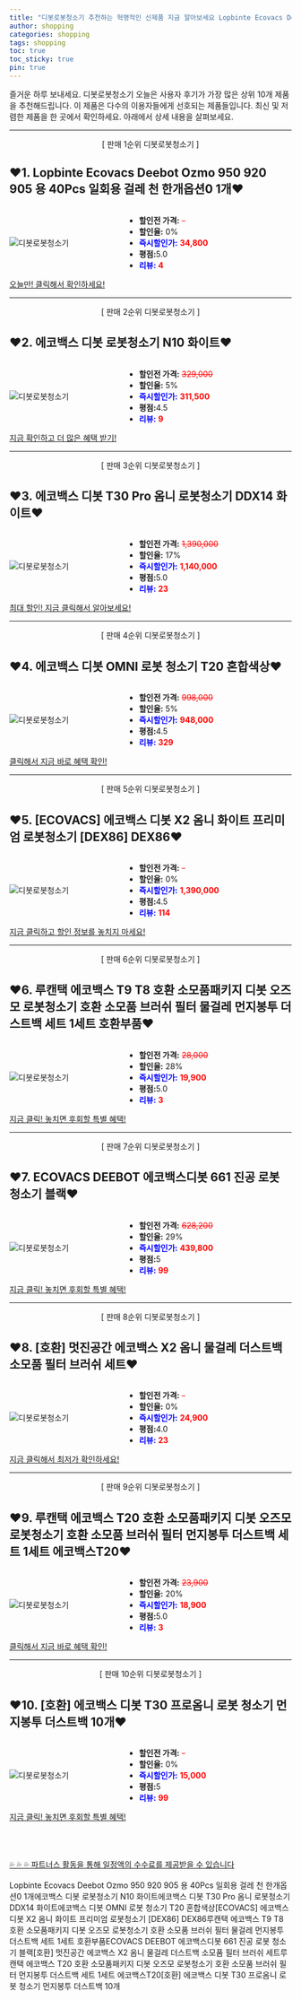 ```yaml
---
title: "디봇로봇청소기 추천하는 혁명적인 신제품 지금 알아보세요 Lopbinte Ecovacs Deebot Ozmo 950"
author: shopping
categories: shopping
tags: shopping
toc: true
toc_sticky: true
pin: true
---
```

즐거운 하루 보내세요. 디봇로봇청소기 오늘은 사용자 후기가 가장 많은 상위 10개 제품을 추천해드립니다. 이 제품은 다수의 이용자들에게 선호되는 제품들입니다. 최신 및 저렴한 제품을 한 곳에서 확인하세요. 아래에서 상세 내용을 살펴보세요.

---
<p class="toplist" style="margin: 0 auto; display: block; width: fit-content;">[ 판매 1순위 디봇로봇청소기 ]</p>

<h2><strong>❤️1. Lopbinte Ecovacs Deebot Ozmo 950 920 905 용 40Pcs 일회용 걸레 천 한개옵션0 1개❤️</strong></h2>

<div style="display: flex; align-items: center;">
    <div style="flex: 0.4;">
        <img src="https://thumbnail6.coupangcdn.com/thumbnails/remote/230x230ex/image/vendor_inventory/6cca/471f7c579f3fff1d92e98c8e15d4620ad7b44618c1903d2e2fac3dfd403e.jpg" alt="디봇로봇청소기" style="max-width: 100%;">
    </div>
    <div style="flex: 0.6; margin-left: 10px;">
        <ul>
            <li><strong>할인전 가격:</strong> <del style="color: red;">-</del></li>
            <li><strong>할인율:</strong> 0%</li>
            <li><span style='color:blue'><strong>즉시할인가:</strong></span> <span style='color:red'><strong>34,800</strong></span></li>
            <li><strong>평점:</strong>5.0</li>
            <li><span style='color:blue'><strong>리뷰:</strong></span> <span style='color:red'><strong>4</strong></span></li>
        </ul>
    </div>
</div>
<div class="center">
    <a href="https://William4Davisa.github.io?lptag=AF9450613&subid=githubio&pageKey=6380452402&traceid=V0-153&itemId=13553618056&vendorItemId=85124142257" class="myButton">
        오늘만! 클릭해서 확인하세요!
    </a>
</div>


---
<p class="toplist" style="margin: 0 auto; display: block; width: fit-content;">[ 판매 2순위 디봇로봇청소기 ]</p>

<h2><strong>❤️2. 에코백스 디봇 로봇청소기 N10 화이트❤️</strong></h2>

<div style="display: flex; align-items: center;">
    <div style="flex: 0.4;">
        <img src="https://thumbnail7.coupangcdn.com/thumbnails/remote/230x230ex/image/retail/images/4767056846727260-5cb08e6c-70e0-4779-a632-7ceb0c68d68f.jpg" alt="디봇로봇청소기" style="max-width: 100%;">
    </div>
    <div style="flex: 0.6; margin-left: 10px;">
        <ul>
            <li><strong>할인전 가격:</strong> <del style="color: red;">329,000</del></li>
            <li><strong>할인율:</strong> 5%</li>
            <li><span style='color:blue'><strong>즉시할인가:</strong></span> <span style='color:red'><strong>311,500</strong></span></li>
            <li><strong>평점:</strong>4.5</li>
            <li><span style='color:blue'><strong>리뷰:</strong></span> <span style='color:red'><strong>9</strong></span></li>
        </ul>
    </div>
</div>
<div class="center">
    <a href="https://William4Davisa.github.io?lptag=AF9450613&subid=githubio&pageKey=7201306577&traceid=V0-153&itemId=18203673777&vendorItemId=85352049431" class="myButton">
        지금 확인하고 더 많은 혜택 받기!
    </a>
</div>


---
<p class="toplist" style="margin: 0 auto; display: block; width: fit-content;">[ 판매 3순위 디봇로봇청소기 ]</p>

<h2><strong>❤️3. 에코백스 디봇 T30 Pro 옴니 로봇청소기 DDX14 화이트❤️</strong></h2>

<div style="display: flex; align-items: center;">
    <div style="flex: 0.4;">
        <img src="https://thumbnail8.coupangcdn.com/thumbnails/remote/230x230ex/image/retail/images/2024/04/01/18/9/47cfd5f5-06f5-45fb-9d7f-027a603cc0fc.jpg" alt="디봇로봇청소기" style="max-width: 100%;">
    </div>
    <div style="flex: 0.6; margin-left: 10px;">
        <ul>
            <li><strong>할인전 가격:</strong> <del style="color: red;">1,390,000</del></li>
            <li><strong>할인율:</strong> 17%</li>
            <li><span style='color:blue'><strong>즉시할인가:</strong></span> <span style='color:red'><strong>1,140,000</strong></span></li>
            <li><strong>평점:</strong>5.0</li>
            <li><span style='color:blue'><strong>리뷰:</strong></span> <span style='color:red'><strong>23</strong></span></li>
        </ul>
    </div>
</div>
<div class="center">
    <a href="https://William4Davisa.github.io?lptag=AF9450613&subid=githubio&pageKey=8002240456&traceid=V0-153&itemId=22292158565&vendorItemId=89337735508" class="myButton">
        최대 할인! 지금 클릭해서 알아보세요!
    </a>
</div>


---
<p class="toplist" style="margin: 0 auto; display: block; width: fit-content;">[ 판매 4순위 디봇로봇청소기 ]</p>

<h2><strong>❤️4. 에코백스 디봇 OMNI 로봇 청소기 T20 혼합색상❤️</strong></h2>

<div style="display: flex; align-items: center;">
    <div style="flex: 0.4;">
        <img src="https://thumbnail7.coupangcdn.com/thumbnails/remote/230x230ex/image/retail/images/389451776514787-8faf98dd-37f3-4e88-9d36-7725a3db6cbd.jpg" alt="디봇로봇청소기" style="max-width: 100%;">
    </div>
    <div style="flex: 0.6; margin-left: 10px;">
        <ul>
            <li><strong>할인전 가격:</strong> <del style="color: red;">998,000</del></li>
            <li><strong>할인율:</strong> 5%</li>
            <li><span style='color:blue'><strong>즉시할인가:</strong></span> <span style='color:red'><strong>948,000</strong></span></li>
            <li><strong>평점:</strong>4.5</li>
            <li><span style='color:blue'><strong>리뷰:</strong></span> <span style='color:red'><strong>329</strong></span></li>
        </ul>
    </div>
</div>
<div class="center">
    <a href="https://William4Davisa.github.io?lptag=AF9450613&subid=githubio&pageKey=7342666946&traceid=V0-153&itemId=18876239290&vendorItemId=86004827736" class="myButton">
        클릭해서 지금 바로 혜택 확인!
    </a>
</div>


---
<p class="toplist" style="margin: 0 auto; display: block; width: fit-content;">[ 판매 5순위 디봇로봇청소기 ]</p>

<h2><strong>❤️5. [ECOVACS] 에코백스 디봇 X2 옴니 화이트 프리미엄 로봇청소기 [DEX86] DEX86❤️</strong></h2>

<div style="display: flex; align-items: center;">
    <div style="flex: 0.4;">
        <img src="https://thumbnail7.coupangcdn.com/thumbnails/remote/230x230ex/image/vendor_inventory/e027/caac78a516e183e0ab266e9e81c0fdd9e568517931f6f0521381f119eff1.jpg" alt="디봇로봇청소기" style="max-width: 100%;">
    </div>
    <div style="flex: 0.6; margin-left: 10px;">
        <ul>
            <li><strong>할인전 가격:</strong> <del style="color: red;">-</del></li>
            <li><strong>할인율:</strong> 0%</li>
            <li><span style='color:blue'><strong>즉시할인가:</strong></span> <span style='color:red'><strong>1,390,000</strong></span></li>
            <li><strong>평점:</strong>4.5</li>
            <li><span style='color:blue'><strong>리뷰:</strong></span> <span style='color:red'><strong>114</strong></span></li>
        </ul>
    </div>
</div>
<div class="center">
    <a href="https://William4Davisa.github.io?lptag=AF9450613&subid=githubio&pageKey=7579156834&traceid=V0-153&itemId=21690170845&vendorItemId=89216384430" class="myButton">
        지금 클릭하고 할인 정보를 놓치지 마세요!
    </a>
</div>


---
<p class="toplist" style="margin: 0 auto; display: block; width: fit-content;">[ 판매 6순위 디봇로봇청소기 ]</p>

<h2><strong>❤️6. 루캔택 에코백스 T9 T8 호환 소모품패키지 디봇 오즈모 로봇청소기 호환 소모품 브러쉬 필터 물걸레 먼지봉투 더스트백 세트 1세트 호환부품❤️</strong></h2>

<div style="display: flex; align-items: center;">
    <div style="flex: 0.4;">
        <img src="https://thumbnail10.coupangcdn.com/thumbnails/remote/230x230ex/image/vendor_inventory/6072/d3abb2f1bc675f4b0823f675611ad0a8387cbb65875ac0556127719b2976.jpg" alt="디봇로봇청소기" style="max-width: 100%;">
    </div>
    <div style="flex: 0.6; margin-left: 10px;">
        <ul>
            <li><strong>할인전 가격:</strong> <del style="color: red;">28,000</del></li>
            <li><strong>할인율:</strong> 28%</li>
            <li><span style='color:blue'><strong>즉시할인가:</strong></span> <span style='color:red'><strong>19,900</strong></span></li>
            <li><strong>평점:</strong>5.0</li>
            <li><span style='color:blue'><strong>리뷰:</strong></span> <span style='color:red'><strong>3</strong></span></li>
        </ul>
    </div>
</div>
<div class="center">
    <a href="https://William4Davisa.github.io?lptag=AF9450613&subid=githubio&pageKey=7839771449&traceid=V0-153&itemId=21339152993&vendorItemId=88397472070" class="myButton">
        지금 클릭! 놓치면 후회할 특별 혜택!
    </a>
</div>


---
<p class="toplist" style="margin: 0 auto; display: block; width: fit-content;">[ 판매 7순위 디봇로봇청소기 ]</p>

<h2><strong>❤️7. ECOVACS DEEBOT 에코백스디봇 661 진공 로봇 청소기 블랙❤️</strong></h2>

<div style="display: flex; align-items: center;">
    <div style="flex: 0.4;">
        <img src="https://thumbnail7.coupangcdn.com/thumbnails/remote/230x230ex/image/vendor_inventory/562c/2590c3b29b1c309b3cf77f6e71927ed43df0573a204d0bf3718abdac57a6.jpg" alt="디봇로봇청소기" style="max-width: 100%;">
    </div>
    <div style="flex: 0.6; margin-left: 10px;">
        <ul>
            <li><strong>할인전 가격:</strong> <del style="color: red;">628,200</del></li>
            <li><strong>할인율:</strong> 29%</li>
            <li><span style='color:blue'><strong>즉시할인가:</strong></span> <span style='color:red'><strong>439,800</strong></span></li>
            <li><strong>평점:</strong>5</li>
            <li><span style='color:blue'><strong>리뷰:</strong></span> <span style='color:red'><strong>99</strong></span></li>
        </ul>
    </div>
</div>
<div class="center">
    <a href="https://William4Davisa.github.io?lptag=AF9450613&subid=githubio&pageKey=8146718522&traceid=V0-153&itemId=23167556801&vendorItemId=90200337984" class="myButton">
        지금 클릭! 놓치면 후회할 특별 혜택!
    </a>
</div>


---
<p class="toplist" style="margin: 0 auto; display: block; width: fit-content;">[ 판매 8순위 디봇로봇청소기 ]</p>

<h2><strong>❤️8. [호환] 멋진공간 에코백스 X2 옴니 물걸레 더스트백 소모품 필터 브러쉬 세트❤️</strong></h2>

<div style="display: flex; align-items: center;">
    <div style="flex: 0.4;">
        <img src="https://thumbnail6.coupangcdn.com/thumbnails/remote/230x230ex/image/vendor_inventory/9d59/2d7c66a6dcd792625b4a96d72812c5ee22b0d38adb1ddb66b91dbda0e4d7.jpg" alt="디봇로봇청소기" style="max-width: 100%;">
    </div>
    <div style="flex: 0.6; margin-left: 10px;">
        <ul>
            <li><strong>할인전 가격:</strong> <del style="color: red;">-</del></li>
            <li><strong>할인율:</strong> 0%</li>
            <li><span style='color:blue'><strong>즉시할인가:</strong></span> <span style='color:red'><strong>24,900</strong></span></li>
            <li><strong>평점:</strong>4.0</li>
            <li><span style='color:blue'><strong>리뷰:</strong></span> <span style='color:red'><strong>23</strong></span></li>
        </ul>
    </div>
</div>
<div class="center">
    <a href="https://William4Davisa.github.io?lptag=AF9450613&subid=githubio&pageKey=7672236141&traceid=V0-153&itemId=20470007785&vendorItemId=87549409239" class="myButton">
        지금 클릭해서 최저가 확인하세요!
    </a>
</div>


---
<p class="toplist" style="margin: 0 auto; display: block; width: fit-content;">[ 판매 9순위 디봇로봇청소기 ]</p>

<h2><strong>❤️9. 루캔택 에코백스 T20 호환 소모품패키지 디봇 오즈모 로봇청소기 호환 소모품 브러쉬 필터 먼지봉투 더스트백 세트 1세트 에코백스T20❤️</strong></h2>

<div style="display: flex; align-items: center;">
    <div style="flex: 0.4;">
        <img src="https://thumbnail7.coupangcdn.com/thumbnails/remote/230x230ex/image/vendor_inventory/d349/a89f13a82ff1e885b5639819fa2b5667eb0147534eaa277e95e6fe8e72c0.jpg" alt="디봇로봇청소기" style="max-width: 100%;">
    </div>
    <div style="flex: 0.6; margin-left: 10px;">
        <ul>
            <li><strong>할인전 가격:</strong> <del style="color: red;">23,900</del></li>
            <li><strong>할인율:</strong> 20%</li>
            <li><span style='color:blue'><strong>즉시할인가:</strong></span> <span style='color:red'><strong>18,900</strong></span></li>
            <li><strong>평점:</strong>5.0</li>
            <li><span style='color:blue'><strong>리뷰:</strong></span> <span style='color:red'><strong>3</strong></span></li>
        </ul>
    </div>
</div>
<div class="center">
    <a href="https://William4Davisa.github.io?lptag=AF9450613&subid=githubio&pageKey=7989591134&traceid=V0-153&itemId=22206407269&vendorItemId=89252521169" class="myButton">
        클릭해서 지금 바로 혜택 확인!
    </a>
</div>


---
<p class="toplist" style="margin: 0 auto; display: block; width: fit-content;">[ 판매 10순위 디봇로봇청소기 ]</p>

<h2><strong>❤️10. [호환] 에코백스 디봇 T30 프로옴니 로봇 청소기 먼지봉투 더스트백 10개❤️</strong></h2>

<div style="display: flex; align-items: center;">
    <div style="flex: 0.4;">
        <img src="https://thumbnail7.coupangcdn.com/thumbnails/remote/230x230ex/image/vendor_inventory/45ce/d99f54107f59c887259e74571e1790c7c7649cff9d18aebf6139f7759fab.jpg" alt="디봇로봇청소기" style="max-width: 100%;">
    </div>
    <div style="flex: 0.6; margin-left: 10px;">
        <ul>
            <li><strong>할인전 가격:</strong> <del style="color: red;">-</del></li>
            <li><strong>할인율:</strong> 0%</li>
            <li><span style='color:blue'><strong>즉시할인가:</strong></span> <span style='color:red'><strong>15,000</strong></span></li>
            <li><strong>평점:</strong>5</li>
            <li><span style='color:blue'><strong>리뷰:</strong></span> <span style='color:red'><strong>99</strong></span></li>
        </ul>
    </div>
</div>
<div class="center">
    <a href="https://William4Davisa.github.io?lptag=AF9450613&subid=githubio&pageKey=8225371533&traceid=V0-153&itemId=23654412328&vendorItemId=90679768947" class="myButton">
        지금 클릭! 놓치면 후회할 특별 혜택!
    </a>
</div>

<br><br><br>[💦 💦 💦 파트너스 활동을 통해 일정액의 수수료를 제공받을 수 있습니다](https://link.coupang.com/a/bcpT2c)<br><br>Lopbinte Ecovacs Deebot Ozmo 950 920 905 용 40Pcs 일회용 걸레 천 한개옵션0 1개에코백스 디봇 로봇청소기 N10 화이트에코백스 디봇 T30 Pro 옴니 로봇청소기 DDX14 화이트에코백스 디봇 OMNI 로봇 청소기 T20 혼합색상[ECOVACS] 에코백스 디봇 X2 옴니 화이트 프리미엄 로봇청소기 [DEX86] DEX86루캔택 에코백스 T9 T8 호환 소모품패키지 디봇 오즈모 로봇청소기 호환 소모품 브러쉬 필터 물걸레 먼지봉투 더스트백 세트 1세트 호환부품ECOVACS DEEBOT 에코백스디봇 661 진공 로봇 청소기 블랙[호환] 멋진공간 에코백스 X2 옴니 물걸레 더스트백 소모품 필터 브러쉬 세트루캔택 에코백스 T20 호환 소모품패키지 디봇 오즈모 로봇청소기 호환 소모품 브러쉬 필터 먼지봉투 더스트백 세트 1세트 에코백스T20[호환] 에코백스 디봇 T30 프로옴니 로봇 청소기 먼지봉투 더스트백 10개